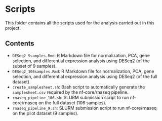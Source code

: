 # Scripts

This folder contains all the scripts used for the analysis carried out in this project.

## Contents

- `DESeq2_9samples.Rmd`: R Markdown file for normalization, PCA, gene selection, and differential expression analysis using DESeq2 (of the subset of 9 samples).
- `DESeq2_106samples.Rmd`: R Markdown file for normalization, PCA, gene selection, and differential expression analysis using DESeq2 (of the full dataset).
- `create_samplesheet.sh`: Bash script to automatically generate the `samplesheet.csv` required by the nf-core/rnaseq pipeline.
- `rnaseq_pipeline_106.sh`: SLURM submission script to run nf-core/rnaseq on the full dataset (106 samples).
- `rnaseq_pipeline_9.sh`: SLURM submission script to run nf-core/rnaseq on the pilot dataset (9 samples).
